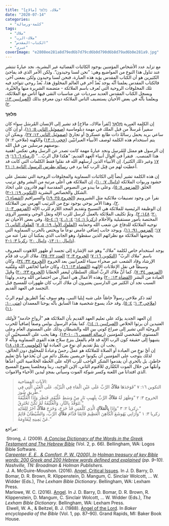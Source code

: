 ```yaml
---
title: "ملاك، מַלְאָךְ [مالاخ]"
date: "2020-07-14"
categories: 
  - "كلمة-ورسالة"
tags: 
  - "ملاك"
  - "ملاك-الرب"
  - "الكتاب-المقدس"
  - "عبري"
coverImage: "e2808ee281a8d79ed6b7d79cd6b0d790d6b8d79ad6b0e281a9.jpg"
---
```


مع تزايد عدد الأشخاص المؤمنين بوجود الكائنات الفضائية غير البشرية، نجد عبارةً تنتشر عند تناول هذا النوع من المواضيع وهي: ”نحن لسنا وحيدون“. ولكن الأمر الذي قد يفاجئ الكثيرين هو أن الكتاب المقدس يؤيد هذه العبارة، فنحن لسنا وحيدون ولكن بمعنى آخر، فالكتاب المقدس يعلمنا أنَّه يوجد بُعدٌ آخر في العالم المخلوق هذا، بُعدٌ روحي تتواجد فيه تلك المخلوقات الروحية التي تُعرف باسم الملائكة - متضمنة الشريرة منها والخَيِّرة. ويسجل الكتاب المقدس العديد سرديات عن مناسبات التقى فيها أناس مع الملائكة، ويعلمنا بأنَّه في بعض الأحيان يستضيف الناس الملائكة دون معرفةٍ بذلك ([العبرانيين ١٣: ٢](https://biblia.com/books/ar-vandyke/heb13.2)).

**מַלְאָךְ**

إن الكلمة العبرية [מַלְאָךְ](https://www.blueletterbible.org/lang/lexicon/lexicon.cfm?Strongs=H4397&t=KJV) \[تُقرأ مالاك، مالاخ\] قد تشير إلى الإنسان المُرسَل سواء كان سفيراً مُرسلاً من قبل الملك في مهمة دبلوماسية ([صموئيل الثاني ٥: ١١](https://biblia.com/books/ar-vandyke/2sam5.11))، أو إن كان ساعي بريد يحمل رسالةً ذات طابع عسكريّ أو تجاريّ ([صموئيل الثاني ١٢: ٢٧](https://biblia.com/books/ar-vandyke/2sam12.27)). ويمكن أن يتم استخدام هذه الكلمة لوصف الأنبياء العبرانيّين ([حجي ١: ١٣](https://biblia.com/books/ar-vandyke/hag1.13)) والكهنة (ملاخي ٢: ٧) بوصفهم مرسلين من قبل الله.  
إن الرسول هو ممثل للمُرسِل ونجد عبارةً مهمة كانت تصدر عن الرسل وهي تعكس أهمية هذا المنصب.  فنقرأ في أقوال أنبياء العهد القديم: ”هكذا قال الربّ…“ ([ارمياء ٦: ١٦](https://biblia.com/books/ar-vandyke/jer6.16)؛ [٩: ١٧](https://biblia.com/books/ar-vandyke/jer9.17) وغير ذلك الكثير). إن الأنبياء الذين أرسلهم الله قد نقلوا فقط الكلمات التي كانت قد اُعطيَت لهم من قِبَل الرب كما يرد في [رسالة بطرس الرسول الثانية ١: ٢١](https://biblia.com/books/ar-vandyke/2pet1.21).

إن هذه الكلمة تشير أيضاً إلى الكائنات السماوية والمخلوقات الروحية التي تشتمل على حشود وربوات الملائكة ([دانيال ٧: ١٠](https://biblia.com/books/ar-vandyke/dan7.10))، إن الملائكة هي أعلى مرتبة من البشر وفق ترتيب الخلق ([المزمور ٨: ٥](https://biblia.com/books/ar-vandyke/psa8.5))، وعلى ما يبدو من النصوص المقدسة أنهم قادرون على اتخاذ الشكل والخصائص البشرية ([التكوين ١٩: ١-٢](https://biblia.com/books/ar-vandyke/Ge19.1-2)).  
نقرأ عن وجود تصنيفات ملائكية مثل الشيروبيم ([الخروج ٢٥: ١٩](https://biblia.com/books/ar-vandyke/ex25.19)) والسيرافيم ([اشعياء ٦: ٢](https://biblia.com/books/ar-vandyke/is6.2))، وهذا الأمر يوحي بوجود نوع من الترتيب الهرمي بين الملائكة.  
إن الوظيفة الرئيسية للملائكة هي التسبيح وتقديم المجد اللازم للرب الإله ([المزمور ١٠٣: ٢٠](https://biblia.com/books/ar-vandyke/psa103.20)؛ [١٤٨: ٢](https://biblia.com/books/ar-vandyke/psa148.2)). وتمَّ تكليف الملائكة بالعمل كرسل للرب الإله ونقل الوحي وتفسير الرؤى المختصة بأمور مستقبلية والأحلام ([زكريا ١: ١٤](https://biblia.com/books/ar-vandyke/zec1.14)؛ [٤: ١، ٤](https://biblia.com/books/ar-vandyke/zec4.1-4)؛ [٦: ٤-٥](https://biblia.com/books/ar-vandyke/zec6.4-5)). وفي بعض الأحيان تم توجيه الملائكة للدفاع عن شعب الله وحمايته ([الملوك الأول ١٩: ٥، ٧](https://biblia.com/books/ar-vandyke/1ki19.5-7)؛ [الملوك الثاني ٦: ١٧](https://biblia.com/books/ar-vandyke/2ki6.17)؛ [المزمور ٩١: ١١](https://biblia.com/books/ar-vandyke/psa91.11)). ويوجد جانب إضافي غامض نوعاً ما ويختص بالحرب السماوية التي يخوضها الملائكة مع نظرائهم الذين سقطوا، وهو الجانب الذي يمكننا أن نقرأ عنه من [دانيال ١٠: ١٣](https://biblia.com/books/ar-vandyke/dan10.13)، [دانيال ٢٠](https://biblia.com/books/ar-vandyke/dan20)؛ [زكريا ٣: ١-٢](https://biblia.com/books/ar-vandyke/zec3.1-2)).

يوجد استخدام خاص لكلمة ”ملاك“ وهو عند الإشارة إلى تجسد أو ظهور اللاهوت المعروف باسم ”ملاك الربّ“ ([التكوين ١٦: ٧](https://biblia.com/books/ar-vandyke/Ge16.7)؛ [الخروج ٣: ٢](https://biblia.com/books/ar-vandyke/ex3.2)؛ [العدد ٢٢: ٣٥](https://biblia.com/books/ar-vandyke/num22.35)). ملاك الرب قد قدَّم الإرشاد وقاد الشعب عبر صحراء سيناء للعبرانيين بعد الخروج ([الخروج ٣٢: ٣٤](https://biblia.com/books/ar-vandyke/ex32.34))، وكان وسيطاً في نقل الإعلانات الإلهية ([القضاة ١٣: ١٦](https://biblia.com/books/ar-vandyke/jdg13.16))، وكان حامياً لخائفي الله ومُتَّقيه ([المزمور ٣٤: ٧](https://biblia.com/books/ar-vandyke/psa34.7)). كما أنَّ ملاك الربِّ امتلك السلطان ليغفر الخطايا ([الخروج ٢٣: ٢٠](https://biblia.com/books/ar-vandyke/jdg23.20)) وقَبِلَ العبادة من البشر ([القضاة ١٣: ٢٠](https://biblia.com/books/ar-vandyke/jdg13.2-)) وهذه الأعمال هي أعمال من اختصاص الله وحده, ولهذا السبب نجد أن الكثير من الدارسين يعتبرون أن ملاك الرب كان ظهورات للمسيح قبل التجسد في العهد القديم.

لقد ذكر ملاخي رسولاً خاصّاً على شبه إيليا النبي، وهو سوف يُعِدُّ الطريق ليوم الربِّ ([ملاخي ٣: ١](https://biblia.com/books/ar-vandyke/mal3.1)؛ [٤: ٥](https://biblia.com/books/ar-vandyke/mal4.5)). وقد حدَّد يسوع شخصية هذا السابق بأنَّه يوحنا المعمدان ([متى ١٠: ١١](https://biblia.com/books/ar-vandyke/mt10.11)).

إن العهد الجديد يؤكد على تعليم العهد القديم بأن الملائكة هم ”أرواح خادمة“ لأولئك العتيدين أن يرثوا الخلاص ([العبرانيين ١: ١٤](https://biblia.com/books/ar-vandyke/heb1.14)). كما يقدّم الرسول بولس وصفاً إضافياً للحرب الروحيّة التي تشير إلى صراع كوني بين الله والشيطان وذلك على المستوى العام وعلى المستوى الشخصي للمؤمنين ([رسالة أفسس ٦: ١٠-١٣](https://biblia.com/books/ar-vandyke/eph6.10-13)). وهنا يجب على المسيحيّين أن يتنبهوا إلى حقيقة كون الرب الإله قد قام بالفعل بنزع سلاح هذه القوى السماوية وبأنَّه لا يجب أن يتمَّ تقديم أي نوع من العبادة لها ([كولوسي ٢: ١٥، ١٨](https://biblia.com/books/ar-vandyke/col2.15-18)).  
إن أيَّ نوعٍ من العبادة أو الصلاة للملائكة هو عملٌ رجسٌ وعبادةٌ للمخلوق دون الخالق، لذلك يتوجب على المؤمنين أن يكونوا حريصين بشكل دائمٍ من أن يُخدَعوا بأيّ تعليم خاطئٍ. بل بالحري أن يقدموا الشكر الواجب للرب الإله على الخطة الخلاصية التي أعدَّها وأتمَّها من خلال الموت الكفّاري للأقنوم الثاني، الإبن الوحيد، ربنا ومخلصنا يسوع المسيح الذي افتدانا من اللعنة وكسر شوكة الموت وسيأتي بمجدٍ ليدين الأحياء والاموات.

> الآيات المفتاحية:  
> التكوين ١٦: ٧ ”فَوَجَدَهَا **مَلاَكُ** الرَّبِّ عَلَى عَيْنِ الْمَاءِ فِي الْبَرِّيَّةِ، عَلَى الْعَيْنِ الَّتِي فِي طَرِيقِ شُورَ.“  
> الخروج ٣: ٢ ”وَظَهَرَ لَهُ **مَلاَكُ** الرَّبِّ بِلَهِيبِ نَارٍ مِنْ وَسَطِ عُلَّيْقَةٍ. فَنَظَرَ وَإِذَا الْعُلَّيْقَةُ تَتَوَقَّدُ بِالنَّارِ، وَالْعُلَّيْقَةُ لَمْ تَكُنْ تَحْتَرِقُ.“  
> زكريا ٢: ٣ ”وَإِذَا **بِالْمَلاَكِ** الَّذِي كَلَّمَنِي قَدْ خَرَجَ، وَخَرَجَ **مَلاَكٌ** آخَرُ لِلِقَائِهِ.“  
> زكريا ٣: ١ ”وَأَرَانِي يَهُوشَعَ الْكَاهِنَ الْعَظِيمَ قَائِمًا قُدَّامَ **مَلاَكِ** الرَّبِّ، وَالشَّيْطَانُ قَائِمٌ عَنْ يَمِينِهِ لِيُقَاوِمَهُ.“

مراجع:

 Strong, J. (2009). [_A Concise Dictionary of the Words in the Greek Testament and The Hebrew Bible_](https://ref.ly/logosres/strngdichebgrk?ref=GreekStrongs.5624&off=579039) (Vol. 2, p. 66). Bellingham, WA: Logos Bible Software.  
[_Carpenter, E. E., & Comfort, P. W. (2000). In_](https://ref.ly/logosres/hlmnkybblwds?ref=Page.p+9&off=161&ctx=+Zechariah+2:3%3b+3:1%0a~A+growing+number+of+) _[_Holman treasury of key Bible words: 200 Greek and 200 Hebrew words defined and explained_](https://ref.ly/logosres/hlmnkybblwds?ref=Page.p+9) (pp. 9–10). Nashville, TN: Broadman & Holman Publishers._  
 J. A. McGuire-Moushon. (2016). [Angel, Critical Issues](https://ref.ly/logosres/lbd?hw=Angel%2c+Critical+Issues). In J. D. Barry, D. Bomar, D. R. Brown, R. Klippenstein, D. Mangum, C. Sinclair Wolcott, … W. Widder (Eds.), _The Lexham Bible Dictionary_. Bellingham, WA: Lexham Press.  
Marlowe, W. C. (2016). [Angel](https://ref.ly/logosres/lbd?hw=Angel&off=19027). In J. D. Barry, D. Bomar, D. R. Brown, R. Klippenstein, D. Mangum, C. Sinclair Wolcott, … W. Widder (Eds.), _The Lexham Bible Dictionary_. Bellingham, WA: Lexham Press.  
 Elwell, W. A., & Beitzel, B. J. (1988). [Angel of the Lord](https://ref.ly/logosres/bkrencbib?ref=Page.p+87&off=19279). In _Baker encyclopedia of the Bible_ (Vol. 1, pp. 87–90). Grand Rapids, MI: Baker Book House.
